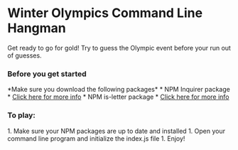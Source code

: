 <h1>Winter Olympics Command Line Hangman</h1>

Get ready to go for gold! Try to guess the Olympic event before your run out of guesses.

<h3>Before you get started</h3>
*Make sure you download the following packages*
* NPM Inquirer package
    * <a href="https://www.npmjs.com/package/inquirer">Click here for more info</a>
* NPM is-letter package
    * <a href="https://www.npmjs.com/package/is-letter">Click here for more info</a>

<h3>To play:</h3>
1. Make sure your NPM packages are up to date and installed
1. Open your command line program and initialize the index.js file
1. Enjoy!